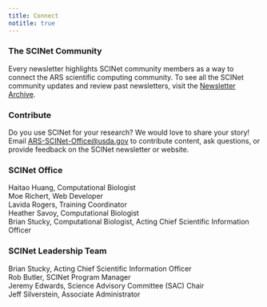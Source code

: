 ```yaml
---
title: Connect
notitle: true
---
```

### The SCINet Community

Every newsletter highlights SCINet community members as a way to connect the ARS
scientific computing community.  To see all the SCINet community updates and review past newsletters, visit the [Newsletter Archive](/news/newsletter/).

 
### Contribute

Do you use SCINet for your research? We would love to share your story! Email [ARS-SCINet-Office@usda.gov](mailto:ARS-SCINet-Office@usda.gov) to contribute content, ask questions, or provide feedback on the SCINet newsletter or website. 

 
### SCINet Office 

Haitao Huang, Computational Biologist  
Moe Richert, Web Developer  
Lavida Rogers, Training Coordinator  
Heather Savoy, Computational Biologist  
Brian Stucky, Computational Biologist, Acting Chief Scientific Information Officer  

 
### SCINet Leadership Team

Brian Stucky, Acting Chief Scientific Information Officer  
Rob Butler, SCINet Program Manager  
Jeremy Edwards, Science Advisory Committee (SAC) Chair  
Jeff Silverstein, Associate Administrator   
  
   
   